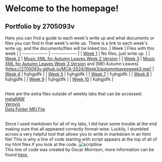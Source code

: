 # Welcome to the homepage!
## Portfolio by 2705093v
Here you can find a guide to each week's write up and what documents or files you can find in that week's write up. There is a link to each week's write up, and the documents/files will be linked too.
| Week  | Files with this week |
| ------------- | ------------- |
| [Week 1](https://2705093v.github.io/MCA-2024/Week1/Week1.html) | No files, just write up. |
| [Week 2](https://2705093v.github.io/MCA-2024/Week2/Week2.html) | [Music XML for Autumn Leaves Week 2 Version](https://2705093v.github.io/MCA-2024/Week2/Autumn_Leaves_week_2.musicxml) |
| [Week 3](https://2705093v.github.io/MCA-2024/Week3/week3.html) | [Music XML for Autumn Leaves Week 3 Version](https://2705093v.github.io/MCA-2024/Week3/Autumn_Leaves_in_C_week_3.musicxml) and [MEI Autumn Leaves](https://2705093v.github.io/MCA-2024/Week3/autumnleavesweek3.mei|
| [Week 4](https://2705093v.github.io/MCA-2024/Week4/Week4.html) | fujhgjdfk |
| [Week 5](https://2705093v.github.io/MCA-2024/Week5/Week5.html) | fujhgjdfk |
| [Week 7](https://2705093v.github.io/MCA-2024/Week7/Week7.html) | fujhgjdfk |
| [Week 8](https://2705093v.github.io/MCA-2024/Week8/Week8.html) | fujhgjdfk |
| [Week 9](https://2705093v.github.io/MCA-2024/week9/week9.html) | fujhgjdfk |
| [Week 10](https://2705093v.github.io/MCA-2024/Week10/week10.html) | fujhgjdfk |

<br> Here are the extra files outside of weekly labs that can be accessed:
<br>[metaRAW](https://2705093v.github.io/MCA-2024/metaRAW.html)
<br>[Verovio](https://2705093v.github.io/MCA-2024/verovio.html)
<br>[Data Folder MEI File](https://2705093v.github.io/MCA-2024/data/autumnleaves.mei)

<br>Since I used markdown for all of my labs, I did have some trouble at the end making sure that all appeared correctly format-wise. Luckily, I stumbled across a very helpful tool that allows you to write in markdown in an html file!
This is why a line of code starting with script appears at the top of all of my html files if you look at the code. 
![scriptline](https://github.com/user-attachments/assets/3231c67b-befe-407d-b095-aa2c389918a9)
<br>This line of code was created by Oscar Morrison, more information can be found [here.](https://github.com/oscarmorrison/md-page)
